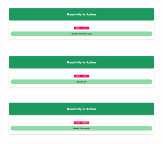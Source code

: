 ![text](https://github.com/Hoda233/Learning-VueJS/blob/main/Section%202:%20Basics%20%26%20Core%20Concepts%20(%20DOM%20Interaction%20with%20Vue)/basics-assignment-3-problem/Screenshot%20(2052).png)

![text](https://github.com/Hoda233/Learning-VueJS/blob/main/Section%202:%20Basics%20%26%20Core%20Concepts%20(%20DOM%20Interaction%20with%20Vue)/basics-assignment-3-problem/Screenshot%20(2053).png)

![text](https://github.com/Hoda233/Learning-VueJS/blob/main/Section%202:%20Basics%20%26%20Core%20Concepts%20(%20DOM%20Interaction%20with%20Vue)/basics-assignment-3-problem/Screenshot%20(2054).png)
